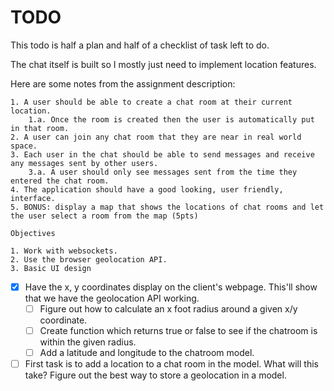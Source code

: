 # TODO
This todo is half a plan and half of a checklist of task left to do.

The chat itself is built so I mostly just need to implement location features.

Here are some notes from the assignment description:

    1. A user should be able to create a chat room at their current location.
        1.a. Once the room is created then the user is automatically put in that room.
    2. A user can join any chat room that they are near in real world space.
    3. Each user in the chat should be able to send messages and receive any messages sent by other users.
        3.a. A user should only see messages sent from the time they entered the chat room.
    4. The application should have a good looking, user friendly, interface.
    5. BONUS: display a map that shows the locations of chat rooms and let the user select a room from the map (5pts)

    Objectives

    1. Work with websockets.
    2. Use the browser geolocation API.
    3. Basic UI design

- [x] Have the x, y coordinates display on the client's webpage. This'll show that we have the geolocation API working.
    - [ ] Figure out how to calculate an x foot radius around a given x/y coordinate.
    - [ ] Create function which returns true or false to see if the chatroom is within the given radius.
    - [ ] Add a latitude and longitude to the chatroom model.
- [ ] First task is to add a location to a chat room in the model. What will this take? Figure out the best way to store a geolocation in a model.
